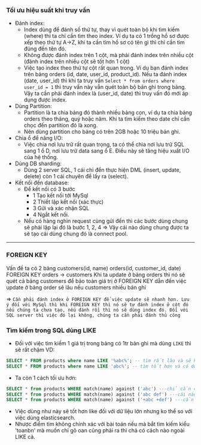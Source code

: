 ### Tối ưu hiệu suất khi truy vấn
- Đánh index:
    - Index dùng để đánh số thứ tự, thay vì quét toàn bộ khi tìm kiếm (where) thì ta chỉ cần tìm theo index. Ví dụ ta có 1 trồng hồ sơ được xếp theo thứ tự A->Z, khi ta cần tìm hồ sơ có tên gì thì chỉ cần tìm đúng đến tên đó. 
    - Không được đánh index trên 1 cột, mà phải đánh index trên nhiều cột (đánh index trên nhiều cột sẽ tốt hơn 1 cột)
    - Việc tạo index theo thứ tự cột rất quan trong. Ví dụ bạn đánh index trên bảng orders (id, date, user_id, product_id). Nếu ta đánh index (date, user_id) thì khi ta truy vấn `Select * from orders where user_id = 1` thì truy vấn này vẫn quét toàn bộ bản ghi trong bảng. Vậy ta cần phải đánh index là (user_id, date) thì truy vấn đó mới áp dụng được index.
- Dùng Partition:
    -  Partition là ta chia bảng đó thành nhiều bảng con, ví dụ ta chia bảng orders theo tháng, quý hoặc năm. Khi ta tìm kiếm theo date chỉ cần chọc đến partition đó là xong.
    - Nên dùng partition cho bảng có trên 2GB hoặc 10 triệu bản ghi.
- Chia ổ để nâng I/O:
    - Việc chia nơi lưu trữ rất quan trọng, ta có thể chia nơi lưu trữ SQL sang 1 ổ D, nơi lưu trữ data sang ổ E. Điều này sẽ tăng hiệu xuất I/O của hệ thống.
- Dùng DB sharding:
    - Dùng 2 server SQL, 1 cái chỉ đển thực hiện DML (insert, update, delete) còn 1 cái chuyên để lấy ra (select).  
- Kết nối đến database:
    - Để kết nối có 3 bước
        - 1 Tạo kết nối tới MySql
        - 2 Thiết lập kết nối (xác thực)
        - 3 Gửi và xác nhận SQL
        - 4 Ngắt kết nối.
    - Nếu có hàng nghìn request cùng gửi đến thì các bước dùng chung sẽ phải lặp lại đó là bước 1, 2, 4 => Vậy cái nào dùng chung được ta sẽ tạo cái dùng chung đó là connect pool.

---
### FOREIGN KEY
Vấn đề ta có 2 bảng
customers(id, name)
orders(id, customer_id, date)
FOREIGN KEY orders -> customers
Khi ta update ở bảng orders thì nó sẽ quét cả bảng customers để bảo toàn giá trị ở FOREIGN KEY dẫn đến việc update ở bảng order sẽ lâu nếu customers nhiều bản ghi

=> `Cần phải đánh index ở FOREIGN KEY để việc update sẽ nhanh hơn. Lưu ý đối với MySql thì khi FOREIGN KEY thì nó sẽ tự đánh index ở cột đó nếu chúng ta chưa tạo, nếu đánh rồi thì nó sẽ dùng index đó. Đối với SQL server thì việc đó lại không, chúng ta cần phải đánh thủ công`

### Tìm kiếm trong SQL dùng LIKE
- Đối với việc tìm kiếm 1 giá trị trong bảng có 1tr bản ghi mà dùng `LIKE` thì sẽ rất chậm
VD: 
``` sql
SELECT * FROM products where name LIKE '%abc%'; -- tìm rất lâu và sẽ không dùng index kể cả ta có đánh index trên cột name.
SELECT * FROM products where name LIKE 'abc%'; -- tìm tốt hơn và có dùng index.
```
- Ta còn 1 cách tối ưu hơn:
``` SQL
SELECT * from products WHERE match(name) against ('abc') ---chỉ cần có abc là đáp ứng
SELECT * from products WHERE match(name) against ('abc def') ---cái nào có 1 trong 2 ký tự đó đều đc lấy ra
SELECT * from products WHERE match(name) against ('+abc +def') ---cần tìm đúng để có cả 2 ký tự mới lấy ra
```
- Việc dùng như này sẽ tốt hơn like đối với dữ liệu lớn nhưng ko thể so với việc dùng elasticsearch.
- Nhược điểm tìm không chính xác với bài toán nếu mà bắt tìm kiếm kiểu 'toanbn' mà muốn chỉ gõ oan cũng phải ra thì chả có cách nào ngoài LIKE cả.